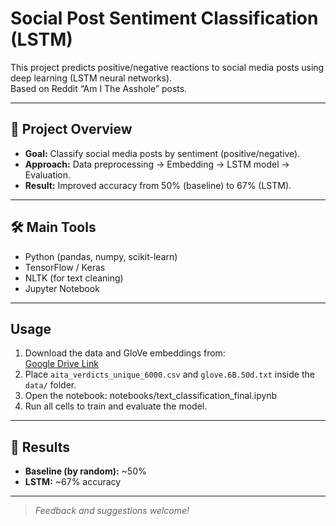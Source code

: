 # Social Post Sentiment Classification (LSTM)

This project predicts positive/negative reactions to social media posts using deep learning (LSTM neural networks).  
Based on Reddit “Am I The Asshole” posts.

---

## 🧐 Project Overview

- **Goal:** Classify social media posts by sentiment (positive/negative).
- **Approach:** Data preprocessing → Embedding → LSTM model → Evaluation.
- **Result:** Improved accuracy from 50% (baseline) to 67% (LSTM).

---

## 🛠️ Main Tools

- Python (pandas, numpy, scikit-learn)
- TensorFlow / Keras
- NLTK (for text cleaning)
- Jupyter Notebook

---

## Usage

1. Download the data and GloVe embeddings from:  
[Google Drive Link](https://drive.google.com/drive/folders/1VmTGtCu21Gg8aPz-Uxff9Fqu2lvxIZ8p?usp=sharing)
2. Place `aita_verdicts_unique_6000.csv` and `glove.6B.50d.txt` inside the `data/` folder.
3. Open the notebook: notebooks/text_classification_final.ipynb
4. Run all cells to train and evaluate the model.

---

## 📝 Results

- **Baseline (by random):** ~50%
- **LSTM:** ~67% accuracy

---
> *Feedback and suggestions welcome!*

